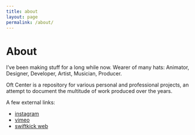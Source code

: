 ```yaml
---
title: about
layout: page
permalink: /about/
---
```


# About

I’ve been making stuff for a long while now. Wearer of many hats: Animator, Designer, Developer, Artist, Musician, Producer. 

Oft Center is a repository for various personal and professional projects, an attempt to document the multitude of work produced over the years. 

A few external links:
- [instagram](https://www.instagram.com/setstatic/)
- [vimeo](https://vimeo.com/setstatic)
- [swiftkick web](https://www.swiftkickweb.com/)

